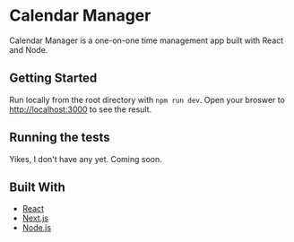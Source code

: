 # Calendar Manager

Calendar Manager is a one-on-one time management app built with React and Node.

## Getting Started

Run locally from the root directory with `npm run dev`. Open your broswer to [http://localhost:3000](http://localhost:3000) to see the result.

## Running the tests

Yikes, I don't have any yet. Coming soon.

## Built With

- [React](https://reactjs.org/)
- [Next.js](https://nextjs.org/)
- [Node.js](https://nodejs.org/en/)

